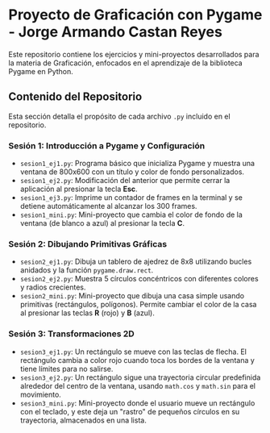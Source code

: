 # Proyecto de Graficación con Pygame - Jorge Armando Castan Reyes

Este repositorio contiene los ejercicios y mini-proyectos desarrollados para la materia de Graficación, enfocados en el aprendizaje de la biblioteca Pygame en Python.

##  Contenido del Repositorio

Esta sección detalla el propósito de cada archivo `.py` incluido en el repositorio.

### Sesión 1: Introducción a Pygame y Configuración

* `sesion1_ej1.py`: Programa básico que inicializa Pygame y muestra una ventana de 800x600 con un título y color de fondo personalizados.
* `sesion1_ej2.py`: Modificación del anterior que permite cerrar la aplicación al presionar la tecla **Esc**.
* `sesion1_ej3.py`: Imprime un contador de frames en la terminal y se detiene automáticamente al alcanzar los 300 frames.
* `sesion1_mini.py`: Mini-proyecto que cambia el color de fondo de la ventana (de blanco a azul) al presionar la tecla **C**.

### Sesión 2: Dibujando Primitivas Gráficas

* `sesion2_ej1.py`: Dibuja un tablero de ajedrez de 8x8 utilizando bucles anidados y la función `pygame.draw.rect`.
* `sesion2_ej2.py`: Muestra 5 círculos concéntricos con diferentes colores y radios crecientes.
* `sesion2_mini.py`: Mini-proyecto que dibuja una casa simple usando primitivas (rectángulos, polígonos). Permite cambiar el color de la casa al presionar las teclas **R** (rojo) y **B** (azul).

### Sesión 3: Transformaciones 2D

* `sesion3_ej1.py`: Un rectángulo se mueve con las teclas de flecha. El rectángulo cambia a color rojo cuando toca los bordes de la ventana y tiene límites para no salirse.
* `sesion3_ej2.py`: Un rectángulo sigue una trayectoria circular predefinida alrededor del centro de la ventana, usando `math.cos` y `math.sin` para el movimiento.
* `sesion3_mini.py`: Mini-proyecto donde el usuario mueve un rectángulo con el teclado, y este deja un "rastro" de pequeños círculos en su trayectoria, almacenados en una lista.
